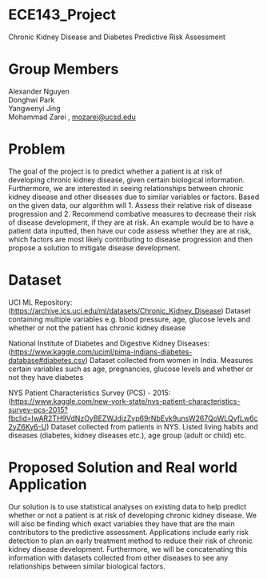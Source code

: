 # ECE143_Project
 Chronic Kidney Disease and Diabetes Predictive Risk Assessment 

# Group Members
Alexander Nguyen<br />
Donghwi Park<br />
Yangwenyi Jing<br />
Mohammad Zarei , mozarei@ucsd.edu


# Problem
The goal of the project is to predict whether a patient is at risk of developing chronic kidney disease, 
given certain biological information. Furthermore, we are interested in seeing relationships between chronic 
kidney disease and other diseases due to similar variables or factors. Based on the given data, our algorithm will 1. 
Assess their relative risk of disease progression and 2. Recommend combative measures to decrease their risk of disease 
development, if they are at risk. An example would be to have a patient data inputted, then have our code assess 
whether they are at risk, which factors are most likely contributing to disease progression and then propose 
a solution to mitigate disease development. 

# Dataset
UCI ML Repository: (https://archive.ics.uci.edu/ml/datasets/Chronic_Kidney_Disease)
Dataset containing multiple variables e.g. blood pressure, age, glucose levels 
and whether or not the patient has chronic kidney disease

National Institute of Diabetes and Digestive Kidney Diseases:
(https://www.kaggle.com/uciml/pima-indians-diabetes-database#diabetes.csv)
Dataset collected from women in India. Measures certain variables 
such as age, pregnancies, glucose levels and whether or not they have diabetes 


NYS Patient Characteristics Survey (PCS) - 2015:
(https://www.kaggle.com/new-york-state/nys-patient-characteristics-survey-pcs-2015?fbclid=IwAR2TH9VdNzOyBEZWJdjzZyp69rNbEvk9unsW267QoWLQyfLw6c2yZ6Ky6-U)
Dataset collected from patients in NYS. Listed living habits and diseases (diabetes, kidney diseases etc.), 
age group (adult or child) etc. 



# Proposed Solution and Real world Application
Our solution is to use statistical analyses on existing data to help predict whether or not a patient is at risk of developing chronic kidney disease. We will also be finding which exact variables they have that are the main contributors to the predictive assessment. Applications include early risk detection to plan an early treatment method to reduce their risk of chronic kidney disease development. Furthermore, we will be concatenating this information with datasets collected from other diseases to see any relationships between similar biological factors. 


